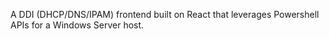 A DDI (DHCP/DNS/IPAM) frontend built on React that leverages Powershell APIs for a Windows Server host.